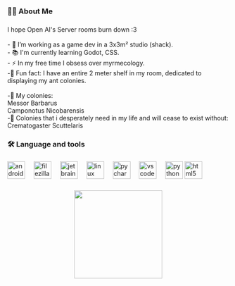 

###

<h1 align="center"></h1>

###

<h3 align="left">👩‍💻  About Me</h3>

###

<p align="left">I hope Open AI's Server rooms burn down :3<br><br>- 🔭 I’m working as a game dev in a 3x3m² studio (shack).<br>- 📚 I'm currently learning Godot, CSS.<br>- ⚡ In my free time I obsess over myrmecology.<br>-👾 Fun fact: I have an entire 2 meter shelf in my room, dedicated to displaying my ant colonies.<br><br>-🐜 My colonies:<br>Messor Barbarus<br>Camponotus Nicobarensis<br>-🐜 Colonies that i desperately need in my life and will cease to exist without:<br>Crematogaster Scuttelaris</p>

###

<h3 align="left">🛠 Language and tools</h3>

###

<div align="left">
  <img src="https://cdn.jsdelivr.net/gh/devicons/devicon/icons/android/android-original.svg" height="40" alt="android logo"  />
  <img width="12" />
  <img src="https://cdn.jsdelivr.net/gh/devicons/devicon/icons/filezilla/filezilla-plain.svg" height="40" alt="filezilla logo"  />
  <img width="12" />
  <img src="https://cdn.jsdelivr.net/gh/devicons/devicon/icons/jetbrains/jetbrains-original.svg" height="40" alt="jetbrains logo"  />
  <img width="12" />
  <img src="https://cdn.jsdelivr.net/gh/devicons/devicon/icons/linux/linux-original.svg" height="40" alt="linux logo"  />
  <img width="12" />
  <img src="https://cdn.jsdelivr.net/gh/devicons/devicon/icons/pycharm/pycharm-original.svg" height="40" alt="pycharm logo"  />
  <img width="12" />
  <img src="https://cdn.jsdelivr.net/gh/devicons/devicon/icons/vscode/vscode-original.svg" height="40" alt="vscode logo"  />
  <img width="12" />
  <img src="https://cdn.jsdelivr.net/gh/devicons/devicon/icons/python/python-original.svg" height="40" alt="python logo"  />
  <img src="https://cdn.jsdelivr.net/gh/devicons/devicon/icons/python/html5-original.svg" height="40" alt="html5 logo"  />
  <img width="12"  />
</div>




###

<div align="center">
  <img height="200" src="https://external-content.duckduckgo.com/iu/?u=https%3A%2F%2Fwww.videomeme.in%2Fwp-content%2Fuploads%2F2022%2F11%2FScreenshot_20221123-194309_Files-by-Google.jpg&f=1&nofb=1&ipt=7e3b4c3c0c64989cf95012e4569a378f165743d650ea7f515270a1d1c95c200d&ipo=images"  />
</div>
